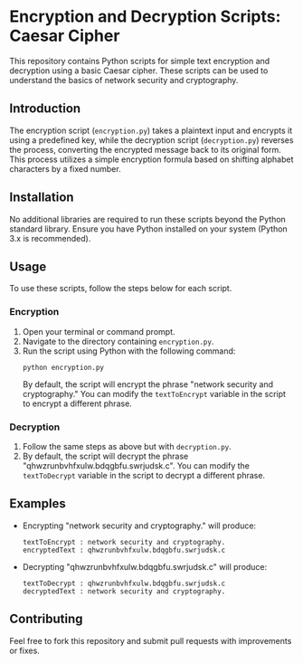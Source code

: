 
# Encryption and Decryption Scripts: Caesar Cipher

This repository contains Python scripts for simple text encryption and decryption using a basic Caesar cipher. These scripts can be used to understand the basics of network security and cryptography.

## Introduction

The encryption script (`encryption.py`) takes a plaintext input and encrypts it using a predefined key, while the decryption script (`decryption.py`) reverses the process, converting the encrypted message back to its original form. This process utilizes a simple encryption formula based on shifting alphabet characters by a fixed number.

## Installation

No additional libraries are required to run these scripts beyond the Python standard library. Ensure you have Python installed on your system (Python 3.x is recommended).

## Usage

To use these scripts, follow the steps below for each script.

### Encryption

1. Open your terminal or command prompt.
2. Navigate to the directory containing `encryption.py`.
3. Run the script using Python with the following command:
   ```
   python encryption.py
   ```
   By default, the script will encrypt the phrase "network security and cryptography." You can modify the `textToEncrypt` variable in the script to encrypt a different phrase.

### Decryption

1. Follow the same steps as above but with `decryption.py`.
2. By default, the script will decrypt the phrase "qhwzrunbvhfxulw.bdqgbfu.swrjudsk.c". You can modify the `textToDecrypt` variable in the script to decrypt a different phrase.

## Examples

- Encrypting "network security and cryptography." will produce:
  ```
  textToEncrypt : network security and cryptography.
  encryptedText : qhwzrunbvhfxulw.bdqgbfu.swrjudsk.c
  ```

- Decrypting "qhwzrunbvhfxulw.bdqgbfu.swrjudsk.c" will produce:
  ```
  textToDecrypt : qhwzrunbvhfxulw.bdqgbfu.swrjudsk.c
  decryptedText : network security and cryptography.
  ```

## Contributing

Feel free to fork this repository and submit pull requests with improvements or fixes.
